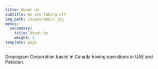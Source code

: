```yaml
---
title: About Us
subtitle: We are taking off
img_path: images/about.jpg
menus:
  secondary:
    title: About Us
    weight: 1
template: page
---
```

Dropogram Corporation based in Canada having operations in UAE and Pakistan.